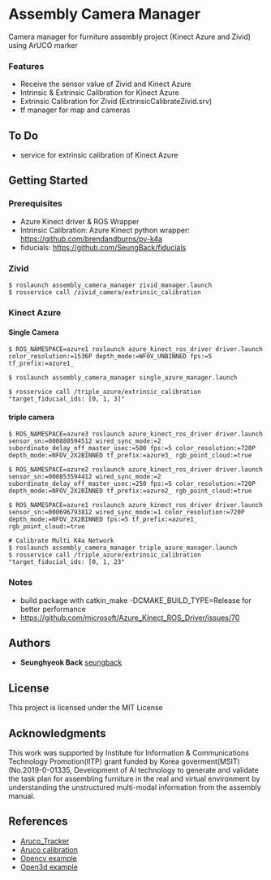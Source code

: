 # Assembly Camera Manager

Camera manager for furniture assembly project (Kinect Azure and Zivid) using ArUCO marker

### Features

- Receive the sensor value of Zivid and Kinect Azure 
- Intrinsic & Extrinsic Calibration for Kinect Azure
- Extrinsic Calibration for Zivid (ExtrinsicCalibrateZivid.srv)
- tf manager for map and cameras

## To Do
- service for extrinsic calibration of Kinect Azure

## Getting Started

### Prerequisites

- Azure Kinect driver & ROS Wrapper
- Intrinsic Calibration: Azure Kinect python wrapper: https://github.com/brendandburns/py-k4a
- fiducials: https://github.com/SeungBack/fiducials

### Zivid
```
$ roslaunch assembly_camera_manager zivid_manager.launch
$ rosservice call /zivid_camera/extrinsic_calibration
```

### Kinect Azure
#### Single Camera
```
$ ROS_NAMESPACE=azure1 roslaunch azure_kinect_ros_driver driver.launch color_resolution:=1536P depth_mode:=WFOV_UNBINNED fps:=5  tf_prefix:=azure1_

$ roslaunch assembly_camera_manager single_azure_manager.launch 

$ rosservice call /triple_azure/extrinsic_calibration "target_fiducial_ids: [0, 1, 3]"
```

#### triple camera
```
$ ROS_NAMESPACE=azure3 roslaunch azure_kinect_ros_driver driver.launch sensor_sn:=000880594512 wired_sync_mode:=2 subordinate_delay_off_master_usec:=500 fps:=5 color_resolution:=720P depth_mode:=NFOV_2X2BINNED tf_prefix:=azure3_ rgb_point_cloud:=true

$ ROS_NAMESPACE=azure2 roslaunch azure_kinect_ros_driver driver.launch sensor_sn:=000853594412 wired_sync_mode:=2 subordinate_delay_off_master_usec:=250 fps:=5 color_resolution:=720P depth_mode:=NFOV_2X2BINNED tf_prefix:=azure2_ rgb_point_cloud:=true

$ ROS_NAMESPACE=azure1 roslaunch azure_kinect_ros_driver driver.launch sensor_sn:=000696793812 wired_sync_mode:=1 color_resolution:=720P depth_mode:=NFOV_2X2BINNED fps:=5 tf_prefix:=azure1_ rgb_point_cloud:=true

# Calibrate Multi K4a Network
$ roslaunch assembly_camera_manager triple_azure_manager.launch
$ rosservice call /triple_azure/extrinsic_calibration "target_fiducial_ids: [0, 1, 23"

```

### Notes

- build package with catkin_make -DCMAKE_BUILD_TYPE=Release for better performance 
- https://github.com/microsoft/Azure_Kinect_ROS_Driver/issues/70


## Authors

* **Seunghyeok Back** [seungback](https://github.com/SeungBack)

## License

This project is licensed under the MIT License

## Acknowledgments

This work was supported by Institute for Information & Communications Technology Promotion(IITP) grant funded by Korea goverment(MSIT) (No.2019-0-01335, Development of AI technology to generate and validate the task plan for assembling furniture in the real and virtual environment by understanding the unstructured multi-modal information from the assembly manual.

## References

- [Aruco_Tracker](https://github.com/njanirudh/Aruco_Tracker)
- [Aruco calibration](https://github.com/abhishek098/camera_calibration)
- [Opencv example](https://www.learnopencv.com/augmented-reality-using-aruco-markers-in-opencv-c-python/)
- [Open3d example](https://github.com/intel-isl/Open3D)




